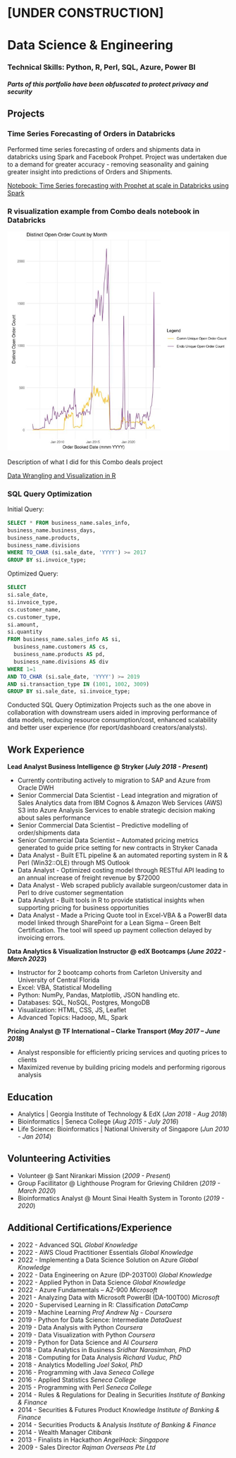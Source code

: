 # [UNDER CONSTRUCTION]
# Data Science & Engineering

### Technical Skills: Python, R, Perl, SQL, Azure, Power BI

#### *Parts of this portfolio have been obfuscated to protect privacy and security*

## Projects

### Time Series Forecasting of Orders in Databricks

Performed time series forecasting of orders and shipments data in databricks using Spark and Facebook Prohpet. Project was undertaken due to a demand for greater accuracy - removing seasonality and gaining greater insight into predictions of Orders and Shipments.

[Notebook: Time Series forecasting with Prophet at scale in Databricks using Spark](https://github.com/mandhir/TimeSeriesForecasting_Databricks/blob/main/Time%20Series%20Forecasting.ipynb)


### R visualization example from Combo deals notebook in Databricks

![Visualization of Open Orders across Endo vs Comm in Databricks](/assets/img/visualization_in_R.jpg)

Description of what I did for this Combo deals project

[Data Wrangling and Visualization in R](/code_snippets/wrangling_and_ggplot_visual_in_R.R)

### SQL Query Optimization

Initial Query:
```sql
SELECT * FROM business_name.sales_info,
business_name.business_days,
business_name.products,
business_name.divisions
WHERE TO_CHAR (si.sale_date, 'YYYY') >= 2017
GROUP BY si.invoice_type;
```

Optimized Query:

```sql
SELECT
si.sale_date,
si.invoice_type,
cs.customer_name,
cs.customer_type,
si.amount,
si.quantity
FROM business_name.sales_info AS si,
  business_name.customers AS cs,
  business_name.products AS pd,
  business_name.divisions AS div
WHERE 1=1
AND TO_CHAR (si.sale_date, 'YYYY') >= 2019
AND si.transaction_type IN (1001, 1002, 3009)
GROUP BY si.sale_date, si.invoice_type;
```

Conducted SQL Query Optimization Projects such as the one above in collaboration with downstream users aided in improving performance of data models, reducing resource consumption/cost, enhanced scalability and better user experience (for report/dashboard creators/analysts).


## Work Experience
**Lead Analyst Business Intelligence @ Stryker (_July 2018 - Present_)**
- Currently contributing actively to migration to SAP and Azure from Oracle DWH
- Senior Commercial Data Scientist - Lead integration and migration of Sales Analytics data from IBM Cognos & Amazon Web Services (AWS) S3 into Azure Analysis Services to enable strategic decision making about sales performance
- Senior Commercial Data Scientist – Predictive modelling of order/shipments data
- Senior Commercial Data Scientist – Automated pricing metrics generated to guide price setting for new contracts in Stryker Canada
- Data Analyst - Built ETL pipeline & an automated reporting system in R & Perl (Win32::OLE) through MS Outlook
- Data Analyst - Optimized costing model through RESTful API leading to an annual increase of freight revenue by $72000
- Data Analyst - Web scraped publicly available surgeon/customer data in Perl to drive customer segmentation
- Data Analyst - Built tools in R to provide statistical insights when supporting pricing for business opportunities
- Data Analyst - Made a Pricing Quote tool in Excel-VBA & a PowerBI data model linked through SharePoint for a Lean Sigma – Green Belt Certification. The tool will speed up payment collection delayed by invoicing errors.

**Data Analytics & Visualization Instructor @ edX Bootcamps (_June 2022 - March 2023_)**
- Instructor for 2 bootcamp cohorts from Carleton University and University of Central Florida
- Excel: VBA, Statistical Modelling
- Python: NumPy, Pandas, Matplotlib, JSON handling etc.
- Databases: SQL, NoSQL, Postgres, MongoDB
- Visualization: HTML, CSS, JS, Leaflet
- Advanced Topics: Hadoop, ML, Spark

**Pricing Analyst @ TF International – Clarke Transport (_May 2017 – June 2018_)**
- Analyst responsible for efficiently pricing services and quoting prices to clients
- Maximized revenue by building pricing models and performing rigorous analysis

## Education
- Analytics 					| Georgia Institute of Technology & EdX (_Jan 2018 - Aug 2018_)
- Bioinformatics				| Seneca College (_Aug 2015 - July 2016_)
- Life Science: Bioinformatics 	| National University of Singapore (_Jun 2010 - Jan 2014_)

## Volunteering Activities
- Volunteer @ Sant Nirankari Mission (_2009 - Present_)
- Group Facillitator @ Lighthouse Program for Grieving Children (_2019 - March 2020_)
- Bioinformatics Analyst @ Mount Sinai Health System in Toronto (_2019 - 2020_)

## Additional Certifications/Experience
- 2022	 - 	Advanced SQL	_Global Knowledge_
- 2022	 - 	AWS Cloud Practitioner Essentials	_Global Knowledge_
- 2022	 - 	Implementing a Data Science Solution on Azure	_Global Knowledge_
- 2022	 - 	Data Engineering on Azure (DP-203T00)	_Global Knowledge_
- 2022	 - 	Applied Python in Data Science	_Global Knowledge_
- 2022	 - 	Azure Fundamentals – AZ-900	_Microsoft_
- 2021	 - 	Analyzing Data with Microsoft PowerBI (DA-100T00)	_Microsoft_
- 2020	 - 	Supervised Learning in R: Classification	_DataCamp_
- 2019	 - 	Machine Learning	_Prof Andrew Ng - Coursera_
- 2019	 - 	Python for Data Science: Intermediate	_DataQuest_
- 2019	 - 	Data Analysis with Python	_Coursera_
- 2019	 - 	Data Visualization with Python	_Coursera_
- 2019	 - 	Python for Data Science and AI	_Coursera_
- 2018	 - 	Data Analytics in Business	_Sridhar Narasimhan, PhD_
- 2018	 - 	Computing for Data Analysis	_Richard Vuduc, PhD_
- 2018	 - 	Analytics Modelling	_Joel Sokol, PhD_
- 2016	 - 	Programming with Java	_Seneca College_
- 2016	 - 	Applied Statistics	_Seneca College_
- 2015	 - 	Programming with Perl	_Seneca College_
- 2014	 - 	Rules & Regulations for Dealing in Securities	_Institute of Banking & Finance_
- 2014	 - 	Securities & Futures Product Knowledge	_Institute of Banking & Finance_
- 2014	 - 	Securities Products & Analysis	_Institute of Banking & Finance_
- 2014	 - 	Wealth Manager	_Citibank_
- 2013	 - 	Finalists in Hackathon	_AngelHack: Singapore_
- 2009	 - 	Sales Director	_Rajman Overseas Pte Ltd_





